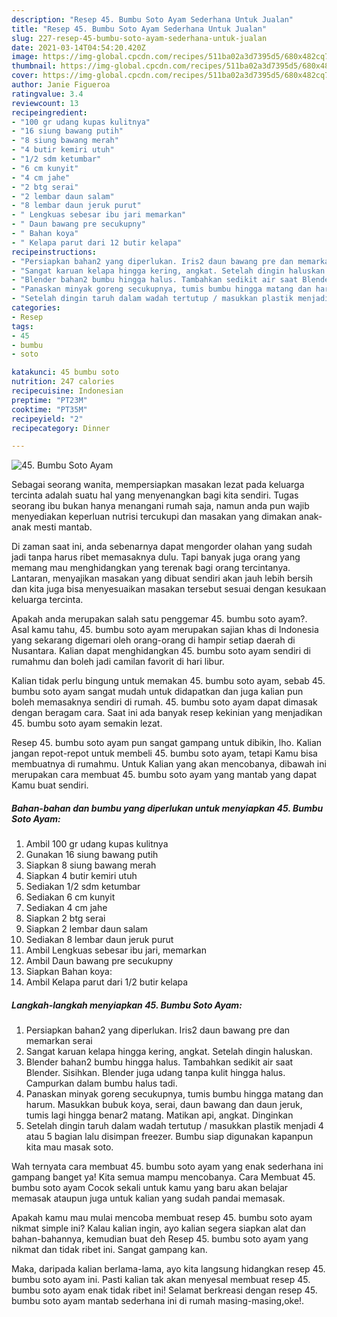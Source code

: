 ```yaml
---
description: "Resep 45. Bumbu Soto Ayam Sederhana Untuk Jualan"
title: "Resep 45. Bumbu Soto Ayam Sederhana Untuk Jualan"
slug: 227-resep-45-bumbu-soto-ayam-sederhana-untuk-jualan
date: 2021-03-14T04:54:20.420Z
image: https://img-global.cpcdn.com/recipes/511ba02a3d7395d5/680x482cq70/45-bumbu-soto-ayam-foto-resep-utama.jpg
thumbnail: https://img-global.cpcdn.com/recipes/511ba02a3d7395d5/680x482cq70/45-bumbu-soto-ayam-foto-resep-utama.jpg
cover: https://img-global.cpcdn.com/recipes/511ba02a3d7395d5/680x482cq70/45-bumbu-soto-ayam-foto-resep-utama.jpg
author: Janie Figueroa
ratingvalue: 3.4
reviewcount: 13
recipeingredient:
- "100 gr udang kupas kulitnya"
- "16 siung bawang putih"
- "8 siung bawang merah"
- "4 butir kemiri utuh"
- "1/2 sdm ketumbar"
- "6 cm kunyit"
- "4 cm jahe"
- "2 btg serai"
- "2 lembar daun salam"
- "8 lembar daun jeruk purut"
- " Lengkuas sebesar ibu jari memarkan"
- " Daun bawang pre secukupny"
- " Bahan koya"
- " Kelapa parut dari 12 butir kelapa"
recipeinstructions:
- "Persiapkan bahan2 yang diperlukan. Iris2 daun bawang pre dan memarkan serai"
- "Sangat karuan kelapa hingga kering, angkat. Setelah dingin haluskan."
- "Blender bahan2 bumbu hingga halus. Tambahkan sedikit air saat Blender. Sisihkan. Blender juga udang tanpa kulit hingga halus. Campurkan dalam bumbu halus tadi."
- "Panaskan minyak goreng secukupnya, tumis bumbu hingga matang dan harum. Masukkan bubuk koya, serai, daun bawang dan daun jeruk, tumis lagi hingga benar2 matang. Matikan api, angkat. Dinginkan"
- "Setelah dingin taruh dalam wadah tertutup / masukkan plastik menjadi 4 atau 5 bagian lalu disimpan freezer. Bumbu siap digunakan kapanpun kita mau masak soto."
categories:
- Resep
tags:
- 45
- bumbu
- soto

katakunci: 45 bumbu soto 
nutrition: 247 calories
recipecuisine: Indonesian
preptime: "PT23M"
cooktime: "PT35M"
recipeyield: "2"
recipecategory: Dinner

---
```



![45. Bumbu Soto Ayam](https://img-global.cpcdn.com/recipes/511ba02a3d7395d5/680x482cq70/45-bumbu-soto-ayam-foto-resep-utama.jpg)

Sebagai seorang wanita, mempersiapkan masakan lezat pada keluarga tercinta adalah suatu hal yang menyenangkan bagi kita sendiri. Tugas seorang ibu bukan hanya menangani rumah saja, namun anda pun wajib menyediakan keperluan nutrisi tercukupi dan masakan yang dimakan anak-anak mesti mantab.

Di zaman  saat ini, anda sebenarnya dapat mengorder olahan yang sudah jadi tanpa harus ribet memasaknya dulu. Tapi banyak juga orang yang memang mau menghidangkan yang terenak bagi orang tercintanya. Lantaran, menyajikan masakan yang dibuat sendiri akan jauh lebih bersih dan kita juga bisa menyesuaikan masakan tersebut sesuai dengan kesukaan keluarga tercinta. 



Apakah anda merupakan salah satu penggemar 45. bumbu soto ayam?. Asal kamu tahu, 45. bumbu soto ayam merupakan sajian khas di Indonesia yang sekarang digemari oleh orang-orang di hampir setiap daerah di Nusantara. Kalian dapat menghidangkan 45. bumbu soto ayam sendiri di rumahmu dan boleh jadi camilan favorit di hari libur.

Kalian tidak perlu bingung untuk memakan 45. bumbu soto ayam, sebab 45. bumbu soto ayam sangat mudah untuk didapatkan dan juga kalian pun boleh memasaknya sendiri di rumah. 45. bumbu soto ayam dapat dimasak dengan beragam cara. Saat ini ada banyak resep kekinian yang menjadikan 45. bumbu soto ayam semakin lezat.

Resep 45. bumbu soto ayam pun sangat gampang untuk dibikin, lho. Kalian jangan repot-repot untuk membeli 45. bumbu soto ayam, tetapi Kamu bisa membuatnya di rumahmu. Untuk Kalian yang akan mencobanya, dibawah ini merupakan cara membuat 45. bumbu soto ayam yang mantab yang dapat Kamu buat sendiri.

<!--inarticleads1-->

##### Bahan-bahan dan bumbu yang diperlukan untuk menyiapkan 45. Bumbu Soto Ayam:

1. Ambil 100 gr udang kupas kulitnya
1. Gunakan 16 siung bawang putih
1. Siapkan 8 siung bawang merah
1. Siapkan 4 butir kemiri utuh
1. Sediakan 1/2 sdm ketumbar
1. Sediakan 6 cm kunyit
1. Sediakan 4 cm jahe
1. Siapkan 2 btg serai
1. Siapkan 2 lembar daun salam
1. Sediakan 8 lembar daun jeruk purut
1. Ambil  Lengkuas sebesar ibu jari, memarkan
1. Ambil  Daun bawang pre secukupny
1. Siapkan  Bahan koya:
1. Ambil  Kelapa parut dari 1/2 butir kelapa




<!--inarticleads2-->

##### Langkah-langkah menyiapkan 45. Bumbu Soto Ayam:

1. Persiapkan bahan2 yang diperlukan. Iris2 daun bawang pre dan memarkan serai
1. Sangat karuan kelapa hingga kering, angkat. Setelah dingin haluskan.
1. Blender bahan2 bumbu hingga halus. Tambahkan sedikit air saat Blender. Sisihkan. Blender juga udang tanpa kulit hingga halus. Campurkan dalam bumbu halus tadi.
1. Panaskan minyak goreng secukupnya, tumis bumbu hingga matang dan harum. Masukkan bubuk koya, serai, daun bawang dan daun jeruk, tumis lagi hingga benar2 matang. Matikan api, angkat. Dinginkan
1. Setelah dingin taruh dalam wadah tertutup / masukkan plastik menjadi 4 atau 5 bagian lalu disimpan freezer. Bumbu siap digunakan kapanpun kita mau masak soto.




Wah ternyata cara membuat 45. bumbu soto ayam yang enak sederhana ini gampang banget ya! Kita semua mampu mencobanya. Cara Membuat 45. bumbu soto ayam Cocok sekali untuk kamu yang baru akan belajar memasak ataupun juga untuk kalian yang sudah pandai memasak.

Apakah kamu mau mulai mencoba membuat resep 45. bumbu soto ayam nikmat simple ini? Kalau kalian ingin, ayo kalian segera siapkan alat dan bahan-bahannya, kemudian buat deh Resep 45. bumbu soto ayam yang nikmat dan tidak ribet ini. Sangat gampang kan. 

Maka, daripada kalian berlama-lama, ayo kita langsung hidangkan resep 45. bumbu soto ayam ini. Pasti kalian tak akan menyesal membuat resep 45. bumbu soto ayam enak tidak ribet ini! Selamat berkreasi dengan resep 45. bumbu soto ayam mantab sederhana ini di rumah masing-masing,oke!.

